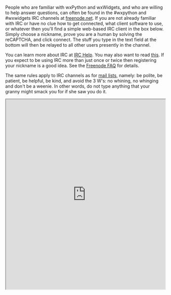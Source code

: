 <!--
.. title: wxPython Chat with IRC
.. slug: irc
.. date: 2017-07-16 22:17:13 UTC
.. tags: 
.. category: 
.. link: 
.. description: 
.. type: text
-->

People who are familiar with wxPython and wxWidgets, and who are willing to
help answer questions, can often be found in the #wxpython and #wxwidgets
IRC channels at [freenode.net](http://freenode.net).  If you are not
already familiar with IRC or have no clue how to get connected, what client
software to use, or whatever then you'll find a simple web-based IRC client
in the box below.  Simply choose a nickname, prove you are a human by
solving the reCAPTCHA, and click connect.  The stuff you type in the text
field at the bottom will then be relayed to all other users presently in
the channel.

You can learn more about IRC at [IRC Help](http://www.irchelp.org/).  You
may also want to read [this](http://wiki.wxwidgets.org/IRC).  If you expect
to be using IRC more than just once or twice then registering your nickname
is a good idea.  See the [Freenode FAQ](http://freenode.net/faq.shtml) for
details.

The same rules apply to IRC channels as for [mail lists](/pages/maillists),
namely: be polite, be patient, be helpful, be kind, and avoid the 3 W's: no
whining, no whinging and don't be a weenie.  In other words, do not type
anything that your granny might smack you for if she saw you do it. 

<iframe src="http://webchat.freenode.net?channels=%23wxwidgets%23%2Cwxpython&uio=OT10cnVlJjExPTIxNQ6c" width="100%" height="600"></iframe>


